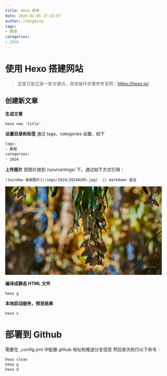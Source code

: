 ```yaml
---
title: Hexo 使用
date: 2024-02-06 17:23:07
author: changqing
tags: 
- 教程
categories:
- 2024
---
```



# 使用 Hexo 搭建网站
> 这里只是记录一些关键点，具体操作步骤参考官网：https://hexo.io/

## 创建新文章

**生成文章**
``` shell
hexo new 'title'
```

**设置目录和标签**
通过 tags、categories 设置，如下
``` html
tags: 
- 教程
categories:
- 2024
```

**上传图片**
把图片放到 /source/imgs/ 下，通过如下方式引用：
```
![window 桌面图片](/imgs/2024/20240205.jpg)  // markdown 语法
```
![window 桌面图片](/imgs/2024/20240205.jpg)

**编译成静态 HTML 文件**
``` shell
hexo g
```

**本地启动服务，预览结果**
``` shell
hexo s
```

# 部署到 Github
需要在 _config.yml 中配置 github 地址和推送分支信息
然后依次执行以下命令：
``` shell
hexo clean
hexo g
hexo d
```